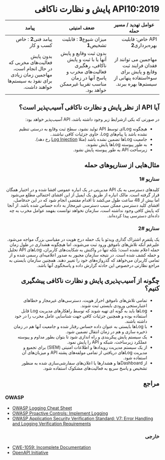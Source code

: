 <div dir="rtl" align='right'>

API10:2019 پایش و نظارت ناکافی
========================================

|عوامل تهدید / مسیر حمله | ضعف امنیتی | پیامد |
| - | - | - |
| API خاص: قابلیت بهره‌برداری**2** | میزان شیوع**3** : قابلیت تشخیص**1** | پیامد فنی**2** : خاص کسب و کار |
| مهاجمین می توانند از فقدان فرایند ثبت وقایع و پایش برای سوءاستفاده پنهانی از سیستم‌ها بهره ببرند.| بدون ثبت وقایع و پایش آنها یا با ثبت و پایش ناکافی، رهگیری فعالیت‌های مخرب و پاسخ آنها در زمان مناسب تقریبا غیرممکن خواهد بود. | بدون پایش فعالیت‌های مخربی که در حال انجام است، مهاجمین زمان زیادی برای نفوذ به سیستم‌ها خواهند داشت.

## آیا API از نظر پایش و نظارت ناکافی  ‌آسیب‌پذیر است؟

در صورتی که یکی ازشرایط زیر وجود داشته باشد، API ‌آسیب‌پذیر خواهد بود:

* هیچگونه Logای توسط API تولید نشود، سطح ثبت وقایع  به درستی تنظیم نشده باشد یا پیام‌‌های Log، حاوی جزئیات کافی نباشند..
* جامعیت  Logها تضمین نشده باشد (مثلا [Log Injection][1] رخ دهد). 
* به طور پیوسته Logها پایش نشوند.
* زیرساخت API به طور پیوسته پایش نشود.

## مثال‌هایی از سناریوهای حمله

### سناریو #1

کلیدهای دسترسی به یک API مدیریتی در یک انباره  عمومی افشا شده و در اختیار همگان قرار گرفته است. مالک انباره از طریق یک ایمیل از این افشای احتمالی مطلع می‌شود اما بیش از 48 ساعت طول می‌کشد تا اقدام مقتضی انجام شود که در این حدفاصل، افشای کلید دسترسی ممکن سبب دسترسی غیرمجاز به داده حساس شده باشد. از آنجا که پایش کافی وجود نداشته است، سازمان نخواهد توانست بفهمد عوامل مخرب به چه داده‌ای دسترسی پیدا کرده‌اند.

### سناریو #2

یک پلتفرم اشتراک گذاری ویدئو با یک حمله درج هویت  در مقیاسی بزرگ مواجه می‌شود. علیرغم آنکه تلاش‌‌های ناموفق ورود ثبت می‌شوند، اما هیچگونه هشداری در طول زمان حمله اعلام نشده است؛ بلکه تنها در واکنش به شکایت‌‌های کاربران، Logهای API تحلیل و حمله کشف شده است. در نتیجه سازمان مجبور به صدور اعلامیه‌ای رسمی شده و از تمامی کاربران می‌خواهد که گذرواژه‌‌های خود را تغییر دهند. همچنین سازمان بایستی به مراجع نظارتی درخصوص این حادثه گزارش داده و پاسخگوی آنها باشد.

## چگونه از ‌آسیب‌پذیری پایش و نظارت ناکافی پیشگیری کنیم؟

* تمامی تلاش‌‌های ناموفق احراز هویت، دسترسی‌‌های غیرمجاز و خطاهای اعتبارستجی ورودی  بایستی ثبت  شوند.
* Logها باید به گونه ای تهیه شوند که توسط راهکارهای مدیریت Log قابل استفاده بوده و همچنین جزئیات کافی جهت شناسایی عامل مخرب را در خود داشته باشند.
* با Logها بایستی به عنوان داده حساس رفتار شده و جامعیت آنها هم در زمان ذخیره سازی و هم در زمان انتقال تضمین شود.
* یک سیستم پایش پیکربندی و راه اندازی شود تا بتوان بطور مداوم و پیوسته عملکرد زیرساخت، شبکه و API را پایش نمود.
* از یک سیستم مدیریت رویدادها و اطلاعات امنیتی (SIEM) برای تجمیع و مدیریت Logهای دریافتی از تمامی مولفه‌‌های پشته API و میزبان‌‌های آن استفاده شود.
* از Dashboardها و هشدارها یا اعلان‌‌های سفارشی‌سازی شده به منظور تشخیص و پاسخ سریع به فعالیت‌‌های مشکوک استفاده شود.


## مراجع

</div>

### OWASP

* [OWASP Logging Cheat Sheet][2]
* [OWASP Proactive Controls: Implement Logging][3]
* [OWASP Application Security Verification Standard: V7: Error Handling and Logging Verification Requirements][4]

<div dir="rtl" align='right'>

### خارجی

</div>

* [CWE-1059: Incomplete Documentation][5]
* [OpenAPI Initiative][6]


[1]: https://owasp.org/index.php/Log_Injection
[2]: https://owasp.org/index.php/Logging_Cheat_Sheet
[3]: https://owasp.org/www-project-proactive-controls/
[4]: https://github.com/OWASP/ASVS/blob/master/4.0/en/0x15-V7-Error-Logging.md

[5]: https://cwe.mitre.org/data/definitions/1059.html
[6]: https://www.openapis.org/


